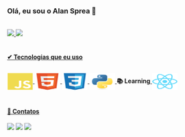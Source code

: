 ### Olá, eu sou o Alan Sprea 👋
<br>
<div align="left">
  <a href="https://github.com/alansprea">
  <img height="180em" src="https://github-readme-stats.vercel.app/api?username=alansprea&show_icons=true&theme=synthwave&include_all_commits=true&count_private=true"/>
  <img height="180em" src="https://github-readme-stats.vercel.app/api/top-langs/?username=alansprea&layout=compact&langs_count=7&theme=synthwave"/>
</div>
</div>
<div style="display: inline_block"><br>
  
  <h4>✔ Tecnologias que eu uso</h4>
  
  <img align="center" alt="Javasrcipt" height="40" width="60" src="https://raw.githubusercontent.com/devicons/devicon/master/icons/javascript/javascript-plain.svg">
  <img align="center" alt="HTML" height="40" width="60" src="https://raw.githubusercontent.com/devicons/devicon/master/icons/html5/html5-original.svg">
  <img align="center" alt="CSS" height="40" width="60" src="https://raw.githubusercontent.com/devicons/devicon/master/icons/css3/css3-original.svg">
  <img align="center" alt="Python" height="40" width="60" src="https://raw.githubusercontent.com/devicons/devicon/master/icons/python/python-original.svg">
  <h4 style="display: inline-block"> 📚  Learning</h4>
   <img align="center" alt="Rafa-React" height="40" width="60" src="https://raw.githubusercontent.com/devicons/devicon/master/icons/react/react-original.svg">

</div>

  ##
  <h4>📧 Contatos</h4>

  
  <div style="display: inline_block">
  
  <a href="mailto:alaneduardosprea26@gmail.com"><img src="https://img.shields.io/badge/Gmail-D14836?style=for-the-badge&logo=gmail&logoColor=white" target="_blank"></a>         <a href="https://www.linkedin.com/in/alan-sprea-3a989b224" target="_blank"><img src="https://img.shields.io/badge/LinkedIn-0077B5?style=for-the-badge&logo=linkedin&logoColor=white" target="_blank"></a>
  <a href="https://www.instagram.com/alan_sprea/" target="_blank"><img src="https://img.shields.io/badge/Instagram-E4405F?style=for-the-badge&logo=instagram&logoColor=white" target="_blank"></a>
  
  </div>
  
  ##




